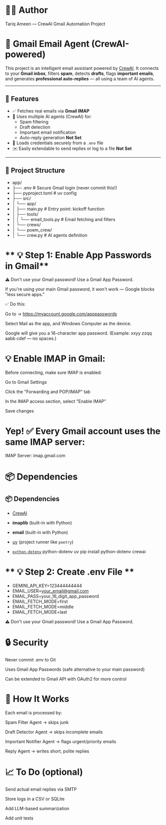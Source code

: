 # 🧑‍💻 Author
Tariq Ameen — CrewAI Gmail Automation Project


# 📧 Gmail Email Agent (CrewAI-powered)

This project is an intelligent email assistant powered by [CrewAI](https://docs.crewai.com). It connects to your **Gmail inbox**, filters **spam**, detects **drafts**, flags **important emails**, and generates **professional auto-replies** — all using a team of AI agents.

---

## 🚀 Features

- ✅ Fetches real emails via **Gmail IMAP**
- 🧠 Uses multiple AI agents (CrewAI) for:
  - Spam filtering
  - Draft detection
  - Important email notification
  - Auto-reply generation  **Not Set**
- 🔐 Loads credentials securely from a `.env` file
- ✉️ Easily extendable to send replies or log to a file **Not Set**

---

## 📁 Project Structure

- app/
- ├── .env # Secure Gmail login (never commit this!)
- ├── pyproject.toml # uv config
- ├── src/
- │ └── app/
- │ ├── main.py # Entry point: kickoff function
- │ ├── tools/
- │ │ └── email_tools.py # Email fetching and filters
- │ └── crews/
- │ └── poem_crew/
- │ └── crew.py # AI agents definition


# ** 💡 Step 1: Enable App Passwords in Gmail**
⚠️ Don't use your Gmail password!
Use a Gmail App Password.

If you're using your main Gmail password, it won't work — Google blocks "less secure apps."

✅ Do this:

Go to → https://myaccount.google.com/apppasswords

Select Mail as the app, and Windows Computer as the device.

Google will give you a 16-character app password.
(Example: xxyy zzqq aabb cdef — no spaces.) 

# 💡 Enable IMAP in Gmail:
Before connecting, make sure IMAP is enabled:

Go to Gmail Settings

Click the "Forwarding and POP/IMAP" tab

In the IMAP access section, select "Enable IMAP"

Save changes

# Yep! ✅ Every Gmail account uses the same IMAP server:

IMAP Server: imap.gmail.com

# 📦 Dependencies
  ## 📦 Dependencies

- [CrewAI](https://docs.crewai.com/)
- **imaplib** (built-in with Python)
- **email** (built-in with Python)
- [uv](https://github.com/astral-sh/uv) (project runner like `poetry`)

- [`python-dotenv`](https://pypi.org/project/python-dotenv/)
  python-dotenv
  uv pip install python-dotenv crewai 


# ** 💡 Step 2: Create .env File **
- GEMINI_API_KEY=123444444444
- EMAIL_USER=your_email@gmail.com
- EMAIL_PASS=your_16_digit_app_password
- EMAIL_FETCH_MODE=first
-  EMAIL_FETCH_MODE=middle 
-  EMAIL_FETCH_MODE=last

⚠️ Don't use your Gmail password!
Use a Gmail App Password.



# 🔒 Security
Never commit .env to Git

Uses Gmail App Passwords (safe alternative to your main password)

Can be extended to Gmail API with OAuth2 for more control



# 🧠 How It Works
Each email is processed by:

Spam Filter Agent → skips junk

Draft Detector Agent → skips incomplete emails

Important Notifier Agent → flags urgent/priority emails

Reply Agent → writes short, polite replies




# 📈 To Do (optional)
 Send actual email replies via SMTP

 Store logs in a CSV or SQLite

 Add LLM-based summarization

 Add unit tests